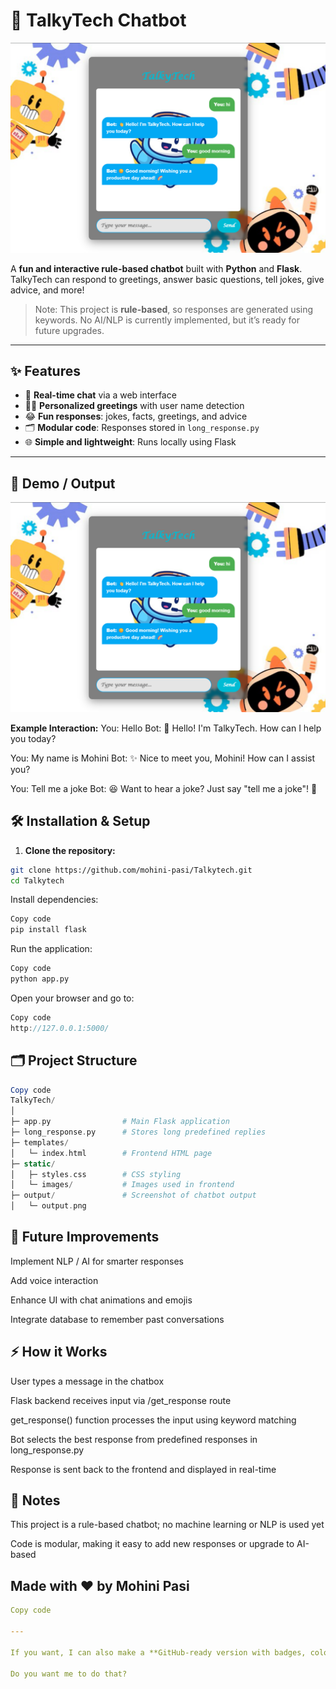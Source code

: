 # 🚀 TalkyTech Chatbot
![TalkyTech_Output](output/TalkyTech_Output.png)




A **fun and interactive rule-based chatbot** built with **Python** and **Flask**. TalkyTech can respond to greetings, answer basic questions, tell jokes, give advice, and more!  

> Note: This project is **rule-based**, so responses are generated using keywords. No AI/NLP is currently implemented, but it’s ready for future upgrades.

---

## ✨ Features

- 💬 **Real-time chat** via a web interface  
- 🧑‍💻 **Personalized greetings** with user name detection  
- 😂 **Fun responses**: jokes, facts, greetings, and advice  
- 🗂 **Modular code**: Responses stored in `long_response.py`  
- 🌐 **Simple and lightweight**: Runs locally using Flask  

---

## 📸 Demo / Output

![TalkyTech Output](output/TalkyTech_Output.png)

**Example Interaction:**
You: Hello
Bot: 👋 Hello! I'm TalkyTech. How can I help you today?

You: My name is Mohini
Bot: ✨ Nice to meet you, Mohini! How can I assist you?

You: Tell me a joke
Bot: 😆 Want to hear a joke? Just say "tell me a joke"! 🤪


## 🛠 Installation & Setup

1. **Clone the repository:**
```bash
git clone https://github.com/mohini-pasi/Talkytech.git
cd Talkytech
```
Install dependencies:

```bash
Copy code
pip install flask
```
Run the application:

```bash
Copy code
python app.py
```
Open your browser and go to:

```cpp
Copy code
http://127.0.0.1:5000/
```

## 🗂 Project Structure
```php
Copy code
TalkyTech/
│
├─ app.py                # Main Flask application
├─ long_response.py      # Stores long predefined replies
├─ templates/
│   └─ index.html        # Frontend HTML page
├─ static/
│   ├─ styles.css        # CSS styling
│   └─ images/           # Images used in frontend
├─ output/               # Screenshot of chatbot output
│   └─ output.png
```

## 🔮 Future Improvements
Implement NLP / AI for smarter responses

Add voice interaction

Enhance UI with chat animations and emojis

Integrate database to remember past conversations

## ⚡ How it Works
User types a message in the chatbox

Flask backend receives input via /get_response route

get_response() function processes the input using keyword matching

Bot selects the best response from predefined responses in long_response.py

Response is sent back to the frontend and displayed in real-time

## 📌 Notes
This project is a rule-based chatbot; no machine learning or NLP is used yet

Code is modular, making it easy to add new responses or upgrade to AI-based

##  Made with ❤️ by Mohini Pasi

```yaml
Copy code

---

If you want, I can also make a **GitHub-ready version with badges, colors, and a better layout** so it looks professional and eye-catching.  

Do you want me to do that?
```
